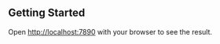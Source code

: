 
## Getting Started

Open [http://localhost:7890](http://localhost:7890) with your browser to see the result.


